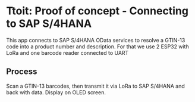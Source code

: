 # Ttoit: Proof of concept - Connecting to SAP S/4HANA
This app connects to SAP S/4HANA OData services to resolve a GTIN-13 code into a product number and description.
For that we use 2 ESP32 with LoRa and one barcode reader connected to UART

## Process
Scan a GTIN-13 barcodes, then transmit it via LoRa to SAP S/4HANA and back with data. Display on OLED screen.

